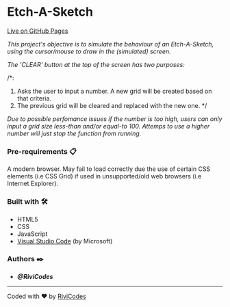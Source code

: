 # Etch-A-Sketch

[Live on GitHub Pages](https://rivicodes.github.io/etch-a-sketch/)

_This project's objective is to simulate the behaviour of an Etch-A-Sketch, using the cursor/mouse to draw in the (simulated) screen._

_The 'CLEAR' button at the top of the screen has two purposes:_

/*:
1. Asks the user to input a number. A new grid will be created based on that criteria.
2. The previous grid will be cleared and replaced with the new one.
*/

_Due to possible perfomance issues if the number is too high, users can only input a grid size less-than and/or equal-to 100. Attemps to use a higher number will just stop the function from running._

### Pre-requirements 📋

A modern browser. May fail to load correctly due the use of certain CSS elements (i.e CSS Grid) if used in unsupported/old web browsers (i.e Internet Explorer).

### Built with 🛠️

* HTML5
* CSS
* JavaScript
* [Visual Studio Code](https://code.visualstudio.com/) (by Microsoft)

### Authors ✒️

* ***@RiviCodes***

---

Coded with ❤️ by [RiviCodes](https://github.com/RiviCodes)